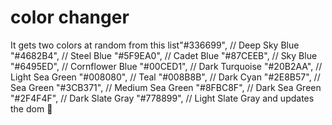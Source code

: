 # color changer

It gets two colors at random from this list"#336699", // Deep Sky Blue
  "#4682B4", // Steel Blue
  "#5F9EA0", // Cadet Blue
  "#87CEEB", // Sky Blue
  "#6495ED", // Cornflower Blue
  "#00CED1", // Dark Turquoise
  "#20B2AA", // Light Sea Green
  "#008080", // Teal
  "#008B8B", // Dark Cyan
  "#2E8B57", // Sea Green
  "#3CB371", // Medium Sea Green
  "#8FBC8F", // Dark Sea Green
  "#2F4F4F", // Dark Slate Gray
  "#778899", // Light Slate Gray and updates the dom 🚀